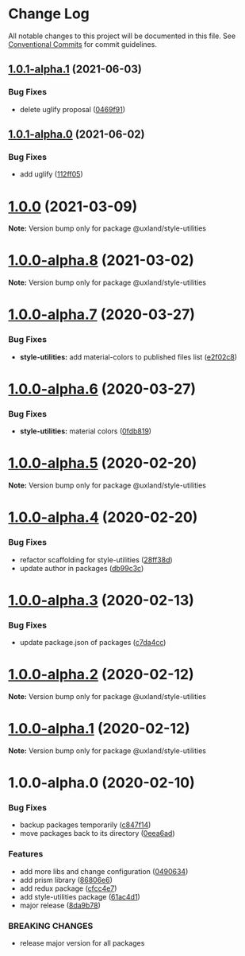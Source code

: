 # Change Log

All notable changes to this project will be documented in this file.
See [Conventional Commits](https://conventionalcommits.org) for commit guidelines.

## [1.0.1-alpha.1](https://github.com/uxland/uxland/compare/@uxland/style-utilities@1.0.1-alpha.0...@uxland/style-utilities@1.0.1-alpha.1) (2021-06-03)


### Bug Fixes

* delete uglify proposal ([0469f91](https://github.com/uxland/uxland/commit/0469f91da0fc74badd1f2f3f947585f4ca75f285))





## [1.0.1-alpha.0](https://github.com/uxland/uxland/compare/@uxland/style-utilities@1.0.0...@uxland/style-utilities@1.0.1-alpha.0) (2021-06-02)


### Bug Fixes

* add uglify ([112ff05](https://github.com/uxland/uxland/commit/112ff051f6344fbdff5d8c0e701256db78bb0d19))





# [1.0.0](https://github.com/uxland/uxland/compare/@uxland/style-utilities@1.0.0-alpha.8...@uxland/style-utilities@1.0.0) (2021-03-09)

**Note:** Version bump only for package @uxland/style-utilities





# [1.0.0-alpha.8](https://github.com/uxland/uxland/compare/@uxland/style-utilities@1.0.0-alpha.7...@uxland/style-utilities@1.0.0-alpha.8) (2021-03-02)

**Note:** Version bump only for package @uxland/style-utilities





# [1.0.0-alpha.7](https://github.com/uxland/uxland/compare/@uxland/style-utilities@1.0.0-alpha.6...@uxland/style-utilities@1.0.0-alpha.7) (2020-03-27)


### Bug Fixes

* **style-utilities:** add material-colors to published files list ([e2f02c8](https://github.com/uxland/uxland/commit/e2f02c8f1d0410095ba87c6b38f461e08154c2ed))





# [1.0.0-alpha.6](https://github.com/uxland/uxland/compare/@uxland/style-utilities@1.0.0-alpha.5...@uxland/style-utilities@1.0.0-alpha.6) (2020-03-27)


### Bug Fixes

* **style-utilities:** material colors ([0fdb819](https://github.com/uxland/uxland/commit/0fdb819f2b81a614294485b7c1741ba7c4a8fbd1))





# [1.0.0-alpha.5](https://github.com/uxland/uxland/compare/@uxland/style-utilities@1.0.0-alpha.4...@uxland/style-utilities@1.0.0-alpha.5) (2020-02-20)

**Note:** Version bump only for package @uxland/style-utilities





# [1.0.0-alpha.4](https://github.com/uxland/uxland/compare/@uxland/style-utilities@1.0.0-alpha.3...@uxland/style-utilities@1.0.0-alpha.4) (2020-02-20)


### Bug Fixes

* refactor scaffolding for style-utilities ([28ff38d](https://github.com/uxland/uxland/commit/28ff38d93e43f832ad48830a6c8b4d8b5a86de38))
* update author in packages ([db99c3c](https://github.com/uxland/uxland/commit/db99c3c8c54fd0d62dfb0d7894e0e8b0962751b0))





# [1.0.0-alpha.3](https://github.com/uxland/uxland/compare/@uxland/style-utilities@1.0.0-alpha.2...@uxland/style-utilities@1.0.0-alpha.3) (2020-02-13)


### Bug Fixes

* update package.json of packages ([c7da4cc](https://github.com/uxland/uxland/commit/c7da4cc392a63bd25bc74c6c5b327eaa03034640))





# [1.0.0-alpha.2](https://github.com/uxland/uxland/compare/@uxland/style-utilities@1.0.0-alpha.1...@uxland/style-utilities@1.0.0-alpha.2) (2020-02-12)

**Note:** Version bump only for package @uxland/style-utilities





# [1.0.0-alpha.1](https://github.com/uxland/uxland/compare/@uxland/style-utilities@1.0.0-alpha.0...@uxland/style-utilities@1.0.0-alpha.1) (2020-02-12)

**Note:** Version bump only for package @uxland/style-utilities





# 1.0.0-alpha.0 (2020-02-10)


### Bug Fixes

* backup packages temporarily ([c847f14](https://github.com/uxland/uxland/commit/c847f142017fe0e82aa1878eac8f5b85f53e1a64))
* move packages back to its directory ([0eea6ad](https://github.com/uxland/uxland/commit/0eea6adfd92ba174c19df1314232f85aa8b58af2))


### Features

* add more libs and change configuration ([0490634](https://github.com/uxland/uxland/commit/04906342ddbeebeb8c845fe89bfb4daf91ecf106))
* add prism library ([86806e6](https://github.com/uxland/uxland/commit/86806e64e5db580871883b144361b10cf5dbe0d2))
* add redux package ([cfcc4e7](https://github.com/uxland/uxland/commit/cfcc4e7f2b73f94658157bdd62f07f7355361183))
* add style-utilities package ([61ac4d1](https://github.com/uxland/uxland/commit/61ac4d1953d7d0e4a47014afcef7ac5fb385c826))
* major release ([8da9b78](https://github.com/uxland/uxland/commit/8da9b78b9bbf4965feaeaa583f39e5ede9374d5a))


### BREAKING CHANGES

* release major version for all packages
